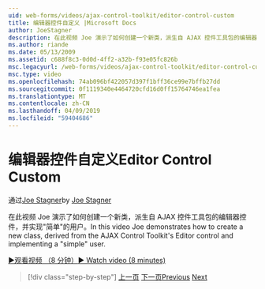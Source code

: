 ```yaml
---
uid: web-forms/videos/ajax-control-toolkit/editor-control-custom
title: 编辑器控件自定义 |Microsoft Docs
author: JoeStagner
description: 在此视频 Joe 演示了如何创建一个新类，派生自 AJAX 控件工具包的编辑器控件，并实现"简单"的用户。
ms.author: riande
ms.date: 05/13/2009
ms.assetid: c688f8c3-0d0d-4ff2-a32b-f93e05fc826b
msc.legacyurl: /web-forms/videos/ajax-control-toolkit/editor-control-custom
msc.type: video
ms.openlocfilehash: 74ab096bf422057d397f1bff36ce99e7bffb27dd
ms.sourcegitcommit: 0f1119340e4464720cfd16d0ff15764746ea1fea
ms.translationtype: MT
ms.contentlocale: zh-CN
ms.lasthandoff: 04/09/2019
ms.locfileid: "59404686"
---
```

# <a name="editor-control-custom"></a><span data-ttu-id="989d9-103">编辑器控件自定义</span><span class="sxs-lookup"><span data-stu-id="989d9-103">Editor Control Custom</span></span>

<span data-ttu-id="989d9-104">通过[Joe Stagner](https://github.com/JoeStagner)</span><span class="sxs-lookup"><span data-stu-id="989d9-104">by [Joe Stagner](https://github.com/JoeStagner)</span></span>

<span data-ttu-id="989d9-105">在此视频 Joe 演示了如何创建一个新类，派生自 AJAX 控件工具包的编辑器控件，并实现"简单"的用户。</span><span class="sxs-lookup"><span data-stu-id="989d9-105">In this video Joe demonstrates how to create a new class, derived from the AJAX Control Toolkit's Editor control and implementing a "simple" user.</span></span>

[<span data-ttu-id="989d9-106">&#9654;观看视频 （8 分钟）</span><span class="sxs-lookup"><span data-stu-id="989d9-106">&#9654; Watch video (8 minutes)</span></span>](https://channel9.msdn.com/Blogs/ASP-NET-Site-Videos/editor-control-custom)

> [!div class="step-by-step"]
> <span data-ttu-id="989d9-107">[上一页](editor-control.md)
> [下一页](create-a-new-custom-extender.md)</span><span class="sxs-lookup"><span data-stu-id="989d9-107">[Previous](editor-control.md)
[Next](create-a-new-custom-extender.md)</span></span>
